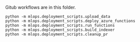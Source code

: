 Gitub workflows are in this folder.

```
python -m mlops.deployment_scripts.upload_data
python -m mlops.deployment_scripts.deploy_azure_functions
python -m mlops.deployment_scripts.run_functions
python -m mlops.deployment_scripts.build_indexer
python -m mlops.deployment_scripts.cleanup_pr
```
